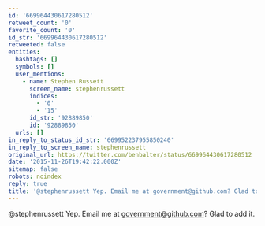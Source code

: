 ```yaml
---
id: '669964430617280512'
retweet_count: '0'
favorite_count: '0'
id_str: '669964430617280512'
retweeted: false
entities:
  hashtags: []
  symbols: []
  user_mentions:
    - name: Stephen Russett
      screen_name: stephenrussett
      indices:
        - '0'
        - '15'
      id_str: '92889850'
      id: '92889850'
  urls: []
in_reply_to_status_id_str: '669952237955850240'
in_reply_to_screen_name: stephenrussett
original_url: https://twitter.com/benbalter/status/669964430617280512
date: '2015-11-26T19:42:22.000Z'
sitemap: false
robots: noindex
reply: true
title: '@stephenrussett Yep. Email me at government@github.com? Glad to add it.'
---
```


@stephenrussett Yep. Email me at government@github.com? Glad to add it.